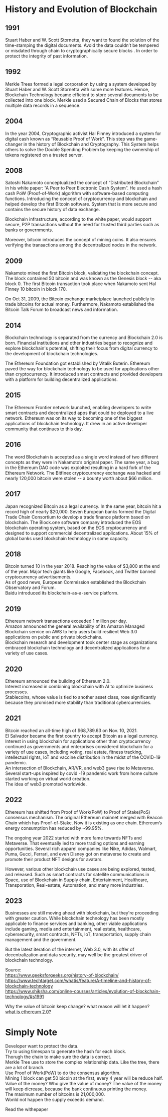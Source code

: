 # History and Evolution of Blockchain

## 1991  
Stuart Haber and W. Scott Stornetta, they want to found the solution of the time-stamping the digital documents. Avoid the data couldn’t be tempered or misdated through chain to cryptographically secure blocks . In order to protect the integrity of past information.    


## 1992  
 Merkle Trees formed a legal corporation by using a system developed by Stuart Haber and W. Scott Stornetta with some more features. Hence, Blockchain Technology became efficient to store several documents to be collected into one block. Merkle used a Secured Chain of Blocks that stores multiple data records in a sequence.  


## 2004  
In the year 2004, Cryptographic activist Hal Finney introduced a system for digital cash known as “Reusable Proof of Work”. This step was the game-changer in the history of Blockchain and Cryptography. This System helps others to solve the Double Spending Problem by keeping the ownership of tokens registered on a trusted server.    


## 2008  
Satoshi Nakamoto conceptualized the concept of “Distributed Blockchain” in his white paper: ”A Peer to Peer Electronic Cash System”.  He used a hash cash PoW (Proof-of-Work) algorithm with software-based computing functions. Introducing the concept of cryptocurrency and blockchain and helped develop the first Bitcoin software. System that is more secure and contains the secure history of data exchange.  

Blockchain infrastructure, according to the white paper, would support secure, P2P transactions without the need for trusted third parties such as banks or governments.  

Moreover, bitcoin introduces the concept of mining coins. It also ensures verifying the transactions among the decentralized nodes in the network.  


## 2009  
Nakamoto mined the first Bitcoin block, validating the blockchain concept. The block contained 50 bitcoin and was known as the Genesis block -- aka block 0. The first Bitcoin transaction took place when Nakamoto sent Hal Finney 10 bitcoin in block 170.   

On Oct 31, 2009, the Bitcoin exchange marketplace launched publicly to trade bitcoins for actual money. Furthermore, Nakamoto established the Bitcoin Talk Forum to broadcast news and information.  


## 2014  
Blockchain technology is separated from the currency and Blockchain 2.0 is born. Financial institutions and other industries began to recognize and explore blockchain's potential, shifting their focus from digital currency to the development of blockchain technologies.  

The Ethereum Foundation got established by Vitalik Buterin. Ethereum paved the way for blockchain technology to be used for applications other than cryptocurrency. It introduced smart contracts and provided developers with a platform for building decentralized applications.  


## 2015  
The Ethereum Frontier network launched, enabling developers to write smart contracts and decentralized apps that could be deployed to a live network. Ethereum was on its way to becoming one of the biggest applications of blockchain technology. It drew in an active developer community that continues to this day.   


## 2016  
The word Blockchain is accepted as a single word instead of two different concepts as they were in Nakamoto’s original paper. The same year, a bug in the Ethereum DAO code was exploited resulting in a hard fork of the Ethereum Network. The Bitfinex cryptocurrency exchange was hacked and nearly 120,000 bitcoin were stolen -- a bounty worth about $66 million.  


## 2017  
Japan recognized Bitcoin as a legal currency.  In the same year, bitcoin hit a record high of nearly $20,000. Seven European banks formed the Digital Trade Chain Consortium to develop a trade finance platform based on blockchain. The Block.one software company introduced the EOS blockchain operating system, based on the EOS cryptocurrency and designed to support commercial decentralized applications. About 15% of global banks used blockchain technology in some capacity.  


## 2018  
Bitcoin turned 10 in the year 2018. Reaching the value of $3,800 at the end of the year. Major tech giants like Google, Facebook, and Twitter banned cryptocurrency advertisements.  
As of good news, European Commission established the Blockchain Observatory and Forum.  
Baidu introduced its blockchain-as-a-service platform.  


## 2019  
Ethereum network transactions exceeded 1 million per day.  
Amazon announced the general availability of its Amazon Managed Blockchain service on AWS to help users build resilient Web 3.0 applications on public and private blockchains.   
Blockchain research and development took center stage as organizations embraced blockchain technology and decentralized applications for a variety of use cases.  


## 2020  
Ethereum announced the building of Ethereum 2.0.  
Interest increased in combining blockchain with AI to optimize business processes.  
Stablecoins, whose value is tied to another asset class, rose significantly because they promised more stability than traditional cybercurrencies.   


## 2021  
Bitcoin reached an all-time high of $68,789.63 on Nov. 10, 2021.   
El Salvador became the first country to accept Bitcoin as a legal currency.    
Interest in using blockchain for applications other than cryptocurrency continued as governments and enterprises considered blockchain for a variety of use cases, including voting, real estate, fitness tracking, intellectual rights, IoT and vaccine distribution in the midst of the COVID-19 pandemic.   
An intersection of Blockchain, AR/VR, and web3 gave rise to Metaverse. Several start-ups inspired by covid -19 pandemic work from home culture started working on virtual world creation.  
The idea of web3 promoted worldwide.  

## 2022  
Ethereum has shifted from Proof of Work(PoW) to Proof of Stake(PoS) consensus mechanism. The original Ethereum mainnet merged with Beacon Chain which has Proof-of-Stake. Now it is existing as one chain. Ethereum’s energy consumption has reduced by ~99.95%.  

The ongoing year 2022 started with more fame towards NFTs and Metaverse. That eventually led to more trading options and earning opportunities. Several rich apparel companies like Nike, Adidas, Walmart, Puma, Gucci, Ferrari, and even Disney got on metaverse to create and promote their product NFT designs for avatars.  

However, various other blockchain use cases are being explored, tested, and released. Such as smart contracts for satellite communications in Space, use of Blockchain in Supply chain, Entertainment, Healthcare, Transporation, Real-estate, Automation, and many more industries.   


## 2023  
Businesses are still moving ahead with blockchain, but they're proceeding with greater caution. While blockchain technology has been mostly applicable to finance services and banking, other viable applications include gaming, media and entertainment, real estate, healthcare, cybersecurity, smart contracts, NFTs, IoT, transportation, supply chain management and the government.   

But the latest iteration of the internet, Web 3.0, with its offer of decentralization and data security, may well be the greatest driver of blockchain technology.  




Source:  
https://www.geeksforgeeks.org/history-of-blockchain/  
https://www.techtarget.com/whatis/feature/A-timeline-and-history-of-blockchain-technology  
https://www.shiksha.com/online-courses/articles/evolution-of-blockchain-technology/#s1991  





Why the value of bitcoin keep change? what reason will let it happen?  
[what is ethereum 2.0?](https://www.blockchain-council.org/blockchain/what-is-ethereum-2-0-a-comprehensive-guide/?gad_source=1&gclid=CjwKCAiA3aeqBhBzEiwAxFiOBsRm0dCqbRMMiZVRfHqe8SMd-eU_G09bsBZNzQi_KZZWqF8LHu2XghoC5XgQAvD_BwE)  


# Simply Note

Developer want to protect the data.  
Try to using timespan to generate the hash for each block.  
Thorugh the chain to make sure the data is correct.  
Merkle Tree use to store the complex relationship data. Like the tree, there are a lot of branch.  
Use Proof of Work(PoW) to do the consensus algorthm.  
Mining 1 block can get 50 bicoin at the first, every 4 year will be reduce half.  
Value of the money? Who give the value of money? The value of the money will keep dicrease, because the bank continuous printing the money.  
The maximum number of bitcoins is 21,000,000.  
Wonld not happen the supply exceeds demand.  


Read the withepaper
